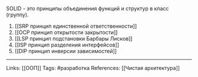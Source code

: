 SOLID - это принципы объединения функций и структур в класс (группу). 
1. [[SRP принцип единственной ответственности]]
2. [[OCP принцип открытости закрытости]]
3. [[LSP принцип подстановки Барбары Лисков]]
4. [[ISP принцип разделения интерфейсов]]
5. [[DIP принцип инверсии зависимостей]]
___
Links: [[ООП]]
Tags: #разработка 
References: [[Чистая архитектура]]